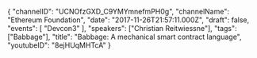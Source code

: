 {
    "channelID": "UCNOfzGXD_C9YMYmnefmPH0g",
    "channelName": "Ethereum Foundation",
    "date": "2017-11-26T21:57:11.000Z",
    "draft": false,
    "events": [
        "Devcon3"
    ],
    "speakers": ["Christian Reitwiessne"],
    "tags": ["Babbage"],
    "title": "Babbage: A mechanical smart contract language",
    "youtubeID": "8ejHUqMHTcA"
}
